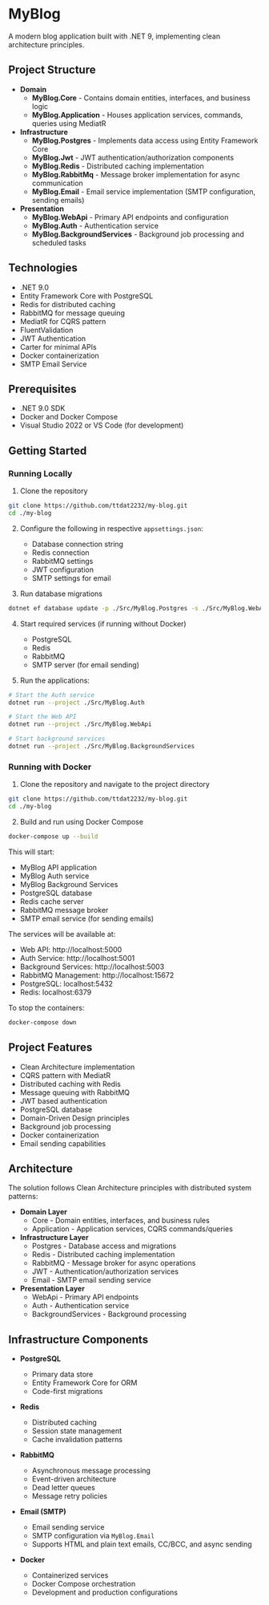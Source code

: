 # MyBlog

A modern blog application built with .NET 9, implementing clean architecture principles.

## Project Structure

- **Domain**
  - **MyBlog.Core** - Contains domain entities, interfaces, and business logic
  - **MyBlog.Application** - Houses application services, commands, queries using MediatR
- **Infrastructure**
  - **MyBlog.Postgres** - Implements data access using Entity Framework Core
  - **MyBlog.Jwt** - JWT authentication/authorization components
  - **MyBlog.Redis** - Distributed caching implementation
  - **MyBlog.RabbitMq** - Message broker implementation for async communication
  - **MyBlog.Email** - Email service implementation (SMTP configuration, sending emails)
- **Presentation**
  - **MyBlog.WebApi** - Primary API endpoints and configuration
  - **MyBlog.Auth** - Authentication service
  - **MyBlog.BackgroundServices** - Background job processing and scheduled tasks

## Technologies

- .NET 9.0
- Entity Framework Core with PostgreSQL
- Redis for distributed caching
- RabbitMQ for message queuing
- MediatR for CQRS pattern
- FluentValidation
- JWT Authentication
- Carter for minimal APIs
- Docker containerization
- SMTP Email Service

## Prerequisites

- .NET 9.0 SDK
- Docker and Docker Compose
- Visual Studio 2022 or VS Code (for development)

## Getting Started

### Running Locally

1. Clone the repository

```sh
git clone https://github.com/ttdat2232/my-blog.git
cd ./my-blog
```

2. Configure the following in respective `appsettings.json`:

   - Database connection string
   - Redis connection
   - RabbitMQ settings
   - JWT configuration
   - SMTP settings for email

3. Run database migrations

```sh
dotnet ef database update -p ./Src/MyBlog.Postgres -s ./Src/MyBlog.WebApi
```

4. Start required services (if running without Docker)

   - PostgreSQL
   - Redis
   - RabbitMQ
   - SMTP server (for email sending)

5. Run the applications:

```sh
# Start the Auth service
dotnet run --project ./Src/MyBlog.Auth

# Start the Web API
dotnet run --project ./Src/MyBlog.WebApi

# Start background services
dotnet run --project ./Src/MyBlog.BackgroundServices
```

### Running with Docker

1. Clone the repository and navigate to the project directory

```sh
git clone https://github.com/ttdat2232/my-blog.git
cd ./my-blog
```

2. Build and run using Docker Compose

```sh
docker-compose up --build
```

This will start:

- MyBlog API application
- MyBlog Auth service
- MyBlog Background Services
- PostgreSQL database
- Redis cache server
- RabbitMQ message broker
- SMTP email service (for sending emails)

The services will be available at:

- Web API: http://localhost:5000
- Auth Service: http://localhost:5001
- Background Services: http://localhost:5003
- RabbitMQ Management: http://localhost:15672
- PostgreSQL: localhost:5432
- Redis: localhost:6379

To stop the containers:

```sh
docker-compose down
```

## Project Features

- Clean Architecture implementation
- CQRS pattern with MediatR
- Distributed caching with Redis
- Message queuing with RabbitMQ
- JWT based authentication
- PostgreSQL database
- Domain-Driven Design principles
- Background job processing
- Docker containerization
- Email sending capabilities

## Architecture

The solution follows Clean Architecture principles with distributed system patterns:

- **Domain Layer**
  - Core - Domain entities, interfaces, and business rules
  - Application - Application services, CQRS commands/queries
- **Infrastructure Layer**
  - Postgres - Database access and migrations
  - Redis - Distributed caching implementation
  - RabbitMQ - Message broker for async operations
  - JWT - Authentication/authorization services
  - Email - SMTP email sending service
- **Presentation Layer**
  - WebApi - Primary API endpoints
  - Auth - Authentication service
  - BackgroundServices - Background processing

## Infrastructure Components

- **PostgreSQL**

  - Primary data store
  - Entity Framework Core for ORM
  - Code-first migrations

- **Redis**

  - Distributed caching
  - Session state management
  - Cache invalidation patterns

- **RabbitMQ**

  - Asynchronous message processing
  - Event-driven architecture
  - Dead letter queues
  - Message retry policies

- **Email (SMTP)**

  - Email sending service
  - SMTP configuration via `MyBlog.Email`
  - Supports HTML and plain text emails, CC/BCC, and async sending

- **Docker**
  - Containerized services
  - Docker Compose orchestration
  - Development and production configurations
